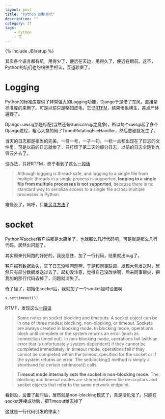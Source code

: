```yaml
---
layout: post
title: "Python 的那些坑"
description: ""
category: IT
tags: 
    - Python
    - 工
---
```

{% include JB/setup %}

其实各个语言都有坑，用得少了，便远在天边，用得久了，便近在眼前。这不，Python的坑们也纷纷拱手相认，互道珍重了。

# Logging
Python的标准库提供了非常强大的Logging功能，Django于是借了东风，直接拿标准库的来用了。可是以前只是略知皮毛，忘记[RTFM](http://zh.wikipedia.org/zh-cn/RTFM)，结果惨象横生，差点尸体遍野了。

Django+uwsig那是标配(当然还有Gunicorn与之竞争)，所以每个uwsgi起了多个Django进程，粗心大意的用了TimedRotatingFileHandler，然后悲剧就发生了。

当天的日志那是相当的完美，一符一号，一子一句，一标一点都出现在了日志的文件里。可是以前的日志就惨了，只打印了第二天的部分日志，以前的日志全跑到九霄云外去了。

没办法，只好RTFM，终于看到了这么[一段话](http://docs.python.org/2/howto/logging-cookbook.html#logging-to-a-single-file-from-multiple-processes)

> Although logging is thread-safe, and logging to a single file from multiple threads in a single process is supported, **logging to a single file from multiple processes is not supported**, because there is no standard way to serialize access to a single file across multiple processes in Python.

难怪没了，呜呼，只能[另寻方法](http://stackoverflow.com/questions/18840785/timedrotatingfilehandler-doesnt-work-fine-in-django-with-multi-instance)了

# socket
Python写socket客户端那是太简单了，也就那么几行代码吧，可是就是那么几行代码，居然出问题了。

其实原来代码跑的好好的，我没忍住，加了一行代码，结果就出bug了。

客户报有数据丢失，查了日志没啥问题啊，于是和同事联调，发现大包发送时，居然只有部分数据发送过去了。起初没注意，觉得自己没改啥啊，后来同事眼尖，把我加的那行代码去掉了，问题就消失了。

奇了怪了，初始化socket后，我就加了一个socket超时设置啊

```python
s.settimeout(5)
```

RTMF，发现这么[一段话](http://docs.python.org/2/library/socket.html#socket.socket.settimeout)

>Some notes on socket blocking and timeouts: A socket object can be in one of three modes: blocking, non-blocking, or timeout. Sockets are always created in blocking mode. In blocking mode, operations block until complete or the system returns an error (such as connection timed out). In non-blocking mode, operations fail (with an error that is unfortunately system-dependent) if they cannot be completed immediately. In timeout mode, operations fail if they cannot be completed within the timeout specified for the socket or if the system returns an error. The setblocking() method is simply a shorthand for certain settimeout() calls.

>**Timeout mode internally sets the socket in non-blocking mode**. The blocking and timeout modes are shared between file descriptors and socket objects that refer to the same network endpoint. 

看到没，设置了超时后，居然就是non-blocking模式了，真是活见鬼了。只能在socket连接成功后，把Timeout给去掉了

这就是一行代码引发的惨案！

